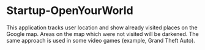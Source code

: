 # Startup-OpenYourWorld
This application tracks user location and show already visited places on the Google map. 
Areas on the map which were not visited will be darkened. 
The same approach is used in some video games (example, Grand Theft Auto).
